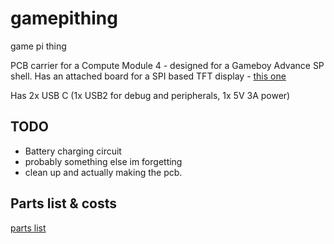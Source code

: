 # gamepithing
game pi thing

PCB carrier for a Compute Module 4 - designed for a Gameboy Advance SP shell.
Has an attached board for a SPI based TFT display - [this one](https://www.buydisplay.com/serial-spi-3-2-inch-tft-lcd-module-display-ili9341-power-than-sainsmart)

Has 2x USB C (1x USB2 for debug and peripherals, 1x 5V 3A power)

## TODO

- Battery charging circuit
- probably something else im forgetting
- clean up and actually making the pcb.

## Parts list & costs

[parts list](PARTS.MD)